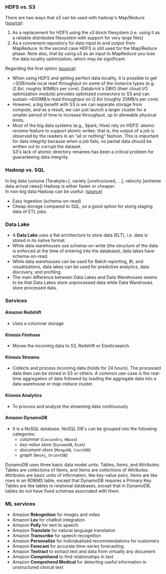 ### HDFS vs. S3 ###

There are two ways that s3 can be used with hadoop's Map/Reduce ([source](https://www.datasciencecentral.com/profiles/blogs/s3-as-input-or-output-for-hadoop-mr-jobs)):
1. As a replacement for HDFS using the s3 block filesystem (i.e. using it as a reliable distributed filesystem with support for very large files)  
2.  As a convenient repository for data input to and output from MapReduce. In the second case HDFS is still used for the Map/Reduce phase. Note also, that by using s3 as an input to MapReduce you lose the data locality optimization, which may be significant.

Regarding the first option ([source](https://databricks.com/blog/2017/05/31/top-5-reasons-for-choosing-s3-over-hdfs.html)):
- When using HDFS and getting perfect data locality, it is possible to get ~3GB/node local read throughput on some of the instance types (e.g. i2.8xl, roughly 90MB/s per core). Databrick's DBIO (their cloud I/O optimization module) provides optimized connectors to S3 and can sustain ~600MB/s read throughput on i2.8xl (roughly 20MB/s per core). 
- However, a big benefit with S3 is we can separate storage from compute, and as a result, we can just launch a larger cluster for a smaller period of time to increase throughput, up to allowable physical limits.
- Most of the big data systems (e.g., Spark, Hive) rely on HDFS' *atomic rename* feature to support atomic writes: that is, the output of a job is observed by the readers in an "all or nothing" fashion. This is important for data integrity because when a job fails, no partial data should be written out to corrupt the dataset.  
S3's lack of atomic directory renames has been a critical problem for guaranteeing data integrity.

### Hadoop vs. SQL ###
In big data (volume [Terabyte+], variety [unstructured, ...], velocity [extreme data arrival rates]) Hadoop is either faster or cheaper.  
In non-big data Hadoop can be useful: ([source](https://community.hortonworks.com/questions/57073/hadoop-versus-sql-server-or-odi.html))  
- Easy ingestion (schema-on-read)
- Cheap storage compared to SQL, so a good option for storig staging data of ETL jobs.  


### Data Lake ###
- A **Data Lake** uses a flat architecture to store data (ELT), i.e. data is stored in its native format.
- While data warehouses use schema-on-write (the structure of the data is enforced at the time of entering into the database), data lakes have schema-on-read.
- While data warehouses can be used for Batch reporting, BI, and visualizations, data lakes can be used for predictive analytics, data discovery, and profiling.
- The main difference between Data Lakes and Data Warehouses seems to be that Data Lakes store unprocessed data while Data Warehoues store processed data.

### Services ###
#### Amazon **Redshift** 
- Uses a columnar storage
#### Kinesis Firehose 
- Moves the incoming data to S3, Redshift or Elasticsearch.  
#### Kinesis Streams
- Collects and process incoming data (holds for 24 hours). The processed data then can be stored in S3 or others. A common use-case is the real-time aggregation of data followed by loading the aggregate data into a data warehouse or map-reduce cluster.  
#### Kinesis Analytics
- To process and analyze the streaming data continuously  
#### Amazon DynamoDB
- It is a NoSQL database. NoSQL DB's can be grouped into the following categories: 
  - *columnar* (`Cassandra`, `HBase`)
  - *key-value store* (`DynamoDB`, `Riak`) 
  - *document-store* (`MongoDB`, `CouchDB`)
  - *graph* (`Neo4j`, `OrientDB`)  
  
DynamoDB uses three basic data model units: Tables, Items, and Attributes. Tables are collections of Items, and Items are collections of Attributes. Attributes are basic units of information, like key-value pairs. Items are like rows in an RDBMS table, except that DynamoDB requires a Primary Key. Tables are like tables in relational databases, except that in DynamoDB, tables do not have fixed schemas associated with them. 
### ML services ###
- Amazon **Rekognition** for images and video
- Amazon **Lex** for chatbot integration
- Amazon **Polly** for text to speech
- Amazon **Translate** for natural language translation
- Amazon **Transcribe** for speech recognition
- Amazon **Personalize** for individualized recommendations for customers
- Amazon **Forecast** for accurate time-series forecasting
- Amazon **Textract** to extract text and data from virtually any document
- Amazon **Comprehend** to find relationships in text
- Amazon **Comprehend Medical** for detecting useful information in unstructured clinical text

